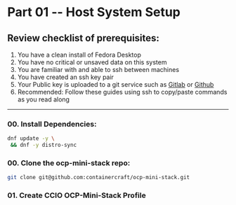 # Part 01 -- Host System Setup

## Review checklist of prerequisites:

1. You have a clean install of Fedora Desktop
2. You have no critical or unsaved data on this system
3. You are familiar with and able to ssh between machines
4. You have created an ssh key pair
5. Your Public key is uploaded to a git service such as [Gitlab](https://gitlab.com/) or [Github](https://github.com/)
6. Recommended: Follow these guides using ssh to copy/paste commands as you read along

--------------------------------------------------------------------------------

### 00\. Install Dependencies:

```sh
dnf update -y \
 && dnf -y distro-sync
```

### 00\. Clone the ocp-mini-stack repo:

```sh
git clone git@github.com:containercraft/ocp-mini-stack.git
```

### 01\. Create CCIO OCP-Mini-Stack Profile
